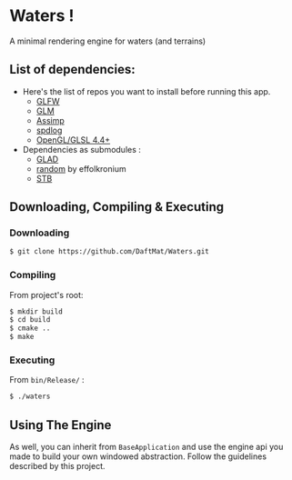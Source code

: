 # Waters !
A minimal rendering engine for waters (and terrains)

## List of dependencies:
 - Here's the list of repos you want to install before running this app.
   - [GLFW](https://github.com/glfw/glfw)
   - [GLM](https://github.com/g-truc/glm)
   - [Assimp](https://github.com/assimp/assimp)
   - [spdlog](https://github.com/gabime/spdlog)
   - [OpenGL/GLSL 4.4+](https://www.opengl.org/)
 - Dependencies as submodules :
   - [GLAD](https://glad.dav1d.de/)
   - [random](https://github.com/effolkronium/random) by effolkronium
   - [STB](https://github.com/nothings/stb)

## Downloading, Compiling & Executing
### Downloading
```txt
$ git clone https://github.com/DaftMat/Waters.git
```
### Compiling
From project's root:
```txt
$ mkdir build
$ cd build
$ cmake ..
$ make
```
### Executing
From `bin/Release/` :
```txt 
$ ./waters
```

## Using The Engine
As well, you can inherit from `BaseApplication` and use the engine api you made to build your own windowed abstraction. Follow the guidelines described by this project.
